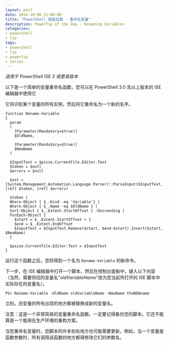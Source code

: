 ```yaml
---
layout: post
date: 2014-10-06 11:00:00
title: "PowerShell 技能连载 - 重命名变量"
description: PowerTip of the Day - Renaming Variables
categories:
- powershell
- tip
tags:
- powershell
- tip
- powertip
- series
---
```

_适用于 PowerShell ISE 3 或更高版本_

以下是一个简单的变量重命名函数，您可以在 PowerShell 3.0 及以上版本的 ISE 编辑器中使用它

它将识别某个变量的所有实例，然后将它重命名为一个新的名字。

    function Rename-Variable
    {
      param
      (
        [Parameter(Mandatory=$true)]
        $OldName,

        [Parameter(Mandatory=$true)]
        $NewName
      )

      $InputText = $psise.CurrentFile.Editor.Text
      $token = $null
      $errors = $null

      $ast = [System.Management.Automation.Language.Parser]::ParseInput($InputText, [ref] $token, [ref] $errors)

      $token |
      Where-Object { $_.Kind -eq 'Variable'} |
      Where-Object { $_.Name -eq $OldName } |
      Sort-Object { $_.Extent.StartOffset } -Descending |
      ForEach-Object {
        $start = $_.Extent.StartOffset + 1
        $end = $_.Extent.EndOffset
        $InputText = $InputText.Remove($start, $end-$start).Insert($start, $NewName)
      }

      $psise.CurrentFile.Editor.Text = $InputText
    }

运行这个函数之后，您将得到一个名为 `Rename-Variable` 的新命令。

下一步，在 ISE 编辑器中打开一个脚本，然后在控制台面板中，键入以下内容（当然，需要将旧的变量名“_oldVariableName_”改为您当前所打开的 ISE 脚本中实际存在的变量名）。

    PS> Rename-Variable -OldName oldVariableName -NewName theNEWname

立刻，旧变量的所有出现的地方都被替换成新的变量名。

注意：这是一个非常简易的变量重命名函数。一定要记得备份您的脚本。它还不能算是一个能用在生产环境的重构方案。

当您重命名变量时，您脚本的许多别处地方也可能需要更新。例如，当一个变量是函数参数时，所有调用该函数的地方都得修改它们的参数名。

<!--本文国际来源：[Renaming Variables](http://community.idera.com/powershell/powertips/b/tips/posts/renaming-variables)-->
